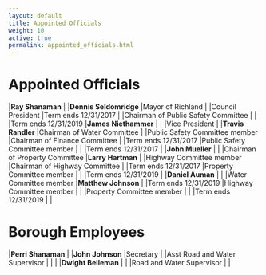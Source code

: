 ```yaml
---
layout: default
title: Appointed Officials
weight: 10
active: true
permalink: appointed_officials.html
---
```


# Appointed Officials

|**Ray Shanaman**                |  |**Dennis Seldomridge**
|Mayor of Richland               |  |Council President
|Term ends 12/31/2017            |  |Chairman of Public Safety Committee
|                                |  |Term ends 12/31/2019
|**James Niethammer**            |  |
|Vice President                  |  |**Travis Randler**
|Chairman of Water Committee     |  |Public Safety Committee member
|Chairman of Finance Committee   |  |Term ends 12/31/2017
|Public Safety Committee member  |  |
|Term ends 12/31/2017            |  |**John Mueller**
|                                |  |Chairman of Property Committee
|**Larry Hartman**               |  |Highway Committee member
|Chairman of Highway Committee   |  |Term ends 12/31/2017
|Property Committee member       |  |
|Term ends 12/31/2019            |  |**Daniel Auman**
|                                |  |Water Committee member
|**Matthew Johnson**             |  |Term ends 12/31/2019
|Highway Committee member        |  |
|Property Committee member       |  |
|Term ends 12/31/2019            |  |

# Borough Employees

|**Perri Shanaman**         |  |**John Johnson**
|Secretary                  |  |Asst Road and Water Supervisor
|                           |  |
|**Dwight Belleman**        |  |
|Road and Water Supervisor  |  |
